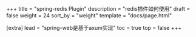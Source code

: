 +++
title = "spring-redis Plugin"
description = "redis插件如何使用"
draft = false
weight = 24
sort_by = "weight"
template = "docs/page.html"

[extra]
lead = "spring-web是基于axum实现"
toc = true
top = false
+++